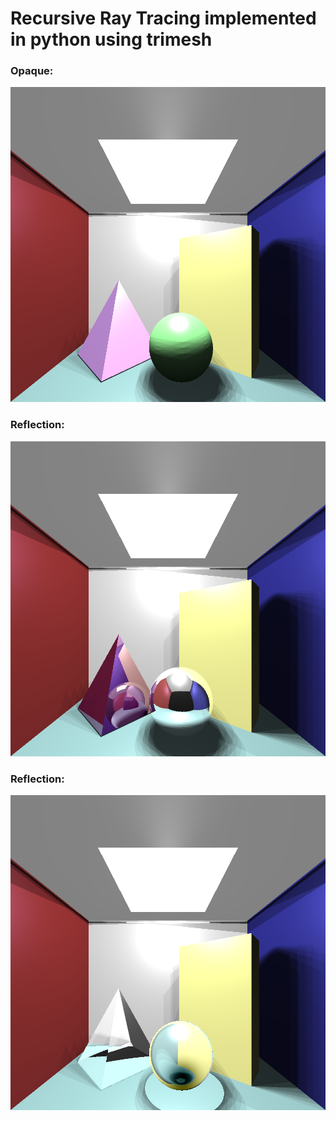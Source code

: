 # Recursive Ray Tracing implemented in python using trimesh

### Opaque:
![alt text](https://github.com/AstitvaSri/Ray_Tracing/blob/main/Results/Light%20Shadows/RenderedImage_LS_1000.png)

### Reflection:
![alt text](https://github.com/AstitvaSri/Ray_Tracing/blob/main/Results/Light%20Shadows/RenderedImage_LS_Reflection_1000.png)

### Reflection:
![alt text](https://github.com/AstitvaSri/Ray_Tracing/blob/main/Results/Light%20Shadows/RenderedImage_LS_Refraction_1000.png)
